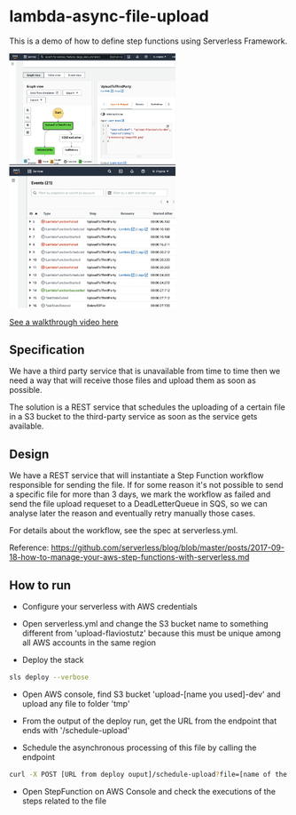 # lambda-async-file-upload

This is a demo of how to define step functions using Serverless Framework.

[<img src="sf1.png" width="300">](https://youtu.be/OZWFlgPxJpU)
[<img src="sf2.png" width="300">](https://youtu.be/OZWFlgPxJpU)

[See a walkthrough video here](https://youtu.be/OZWFlgPxJpU)

## Specification

We have a third party service that is unavailable from time to time then we need a way that will receive those files and upload them as soon as possible.

The solution is a REST service that schedules the uploading of a certain file in a S3 bucket to the third-party service as soon as the service gets available.

## Design

We have a REST service that will instantiate a Step Function workflow responsible for sending the file. If for some reason it's not possible to send a specific file for more than 3 days, we mark the workflow as failed and send the file upload requeset to a DeadLetterQueue in SQS, so we can analyse later the reason and eventually retry manually those cases.

For details about the workflow, see the spec at serverless.yml.

Reference: https://github.com/serverless/blog/blob/master/posts/2017-09-18-how-to-manage-your-aws-step-functions-with-serverless.md

## How to run

* Configure your serverless with AWS credentials

* Open serverless.yml and change the S3 bucket name to something different from 'upload-flaviostutz' because this must be unique among all AWS accounts in the same region

* Deploy the stack

```sh
sls deploy --verbose
```

* Open AWS console, find S3 bucket 'upload-[name you used]-dev' and upload any file to folder 'tmp'

* From the output of the deploy run, get the URL from the endpoint that ends with '/schedule-upload'

* Schedule the asynchronous processing of this file by calling the endpoint

```sh
curl -X POST [URL from deploy ouput]/schedule-upload?file=[name of the file you uploaded to tmp]
```

* Open StepFunction on AWS Console and check the executions of the steps related to the file

